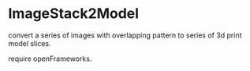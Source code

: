 # ImageStack2Model

convert a series of images with overlapping pattern to series of 3d print model slices.

require openFrameworks.
